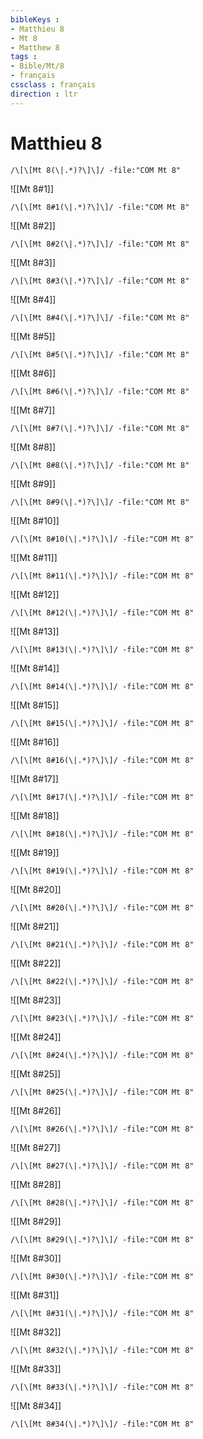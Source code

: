 ```yaml
---
bibleKeys : 
- Matthieu 8
- Mt 8
- Matthew 8
tags : 
- Bible/Mt/8
- français
cssclass : français
direction : ltr
---
```


# Matthieu 8

```query
/\[\[Mt 8(\|.*)?\]\]/ -file:"COM Mt 8"
```



![[Mt 8#1]]

```query
/\[\[Mt 8#1(\|.*)?\]\]/ -file:"COM Mt 8"
```

![[Mt 8#2]]

```query
/\[\[Mt 8#2(\|.*)?\]\]/ -file:"COM Mt 8"
```

![[Mt 8#3]]

```query
/\[\[Mt 8#3(\|.*)?\]\]/ -file:"COM Mt 8"
```

![[Mt 8#4]]

```query
/\[\[Mt 8#4(\|.*)?\]\]/ -file:"COM Mt 8"
```

![[Mt 8#5]]

```query
/\[\[Mt 8#5(\|.*)?\]\]/ -file:"COM Mt 8"
```

![[Mt 8#6]]

```query
/\[\[Mt 8#6(\|.*)?\]\]/ -file:"COM Mt 8"
```

![[Mt 8#7]]

```query
/\[\[Mt 8#7(\|.*)?\]\]/ -file:"COM Mt 8"
```

![[Mt 8#8]]

```query
/\[\[Mt 8#8(\|.*)?\]\]/ -file:"COM Mt 8"
```

![[Mt 8#9]]

```query
/\[\[Mt 8#9(\|.*)?\]\]/ -file:"COM Mt 8"
```

![[Mt 8#10]]

```query
/\[\[Mt 8#10(\|.*)?\]\]/ -file:"COM Mt 8"
```

![[Mt 8#11]]

```query
/\[\[Mt 8#11(\|.*)?\]\]/ -file:"COM Mt 8"
```

![[Mt 8#12]]

```query
/\[\[Mt 8#12(\|.*)?\]\]/ -file:"COM Mt 8"
```

![[Mt 8#13]]

```query
/\[\[Mt 8#13(\|.*)?\]\]/ -file:"COM Mt 8"
```

![[Mt 8#14]]

```query
/\[\[Mt 8#14(\|.*)?\]\]/ -file:"COM Mt 8"
```

![[Mt 8#15]]

```query
/\[\[Mt 8#15(\|.*)?\]\]/ -file:"COM Mt 8"
```

![[Mt 8#16]]

```query
/\[\[Mt 8#16(\|.*)?\]\]/ -file:"COM Mt 8"
```

![[Mt 8#17]]

```query
/\[\[Mt 8#17(\|.*)?\]\]/ -file:"COM Mt 8"
```

![[Mt 8#18]]

```query
/\[\[Mt 8#18(\|.*)?\]\]/ -file:"COM Mt 8"
```

![[Mt 8#19]]

```query
/\[\[Mt 8#19(\|.*)?\]\]/ -file:"COM Mt 8"
```

![[Mt 8#20]]

```query
/\[\[Mt 8#20(\|.*)?\]\]/ -file:"COM Mt 8"
```

![[Mt 8#21]]

```query
/\[\[Mt 8#21(\|.*)?\]\]/ -file:"COM Mt 8"
```

![[Mt 8#22]]

```query
/\[\[Mt 8#22(\|.*)?\]\]/ -file:"COM Mt 8"
```

![[Mt 8#23]]

```query
/\[\[Mt 8#23(\|.*)?\]\]/ -file:"COM Mt 8"
```

![[Mt 8#24]]

```query
/\[\[Mt 8#24(\|.*)?\]\]/ -file:"COM Mt 8"
```

![[Mt 8#25]]

```query
/\[\[Mt 8#25(\|.*)?\]\]/ -file:"COM Mt 8"
```

![[Mt 8#26]]

```query
/\[\[Mt 8#26(\|.*)?\]\]/ -file:"COM Mt 8"
```

![[Mt 8#27]]

```query
/\[\[Mt 8#27(\|.*)?\]\]/ -file:"COM Mt 8"
```

![[Mt 8#28]]

```query
/\[\[Mt 8#28(\|.*)?\]\]/ -file:"COM Mt 8"
```

![[Mt 8#29]]

```query
/\[\[Mt 8#29(\|.*)?\]\]/ -file:"COM Mt 8"
```

![[Mt 8#30]]

```query
/\[\[Mt 8#30(\|.*)?\]\]/ -file:"COM Mt 8"
```

![[Mt 8#31]]

```query
/\[\[Mt 8#31(\|.*)?\]\]/ -file:"COM Mt 8"
```

![[Mt 8#32]]

```query
/\[\[Mt 8#32(\|.*)?\]\]/ -file:"COM Mt 8"
```

![[Mt 8#33]]

```query
/\[\[Mt 8#33(\|.*)?\]\]/ -file:"COM Mt 8"
```

![[Mt 8#34]]

```query
/\[\[Mt 8#34(\|.*)?\]\]/ -file:"COM Mt 8"
```

